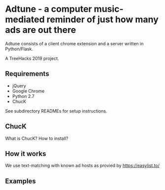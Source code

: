# Adtune - a computer music-mediated reminder of just how many ads are out there

<!-- pitch -->

Adtune consists of a client chrome extension and a server written in Python/Flask.

A TreeHacks 2019 project.

## Requirements

-   jQuery
-   Google Chrome
-   Python 2.7
-   ChucK

See subdirectory READMEs for setup instructions.


## ChucK

What is ChucK?  How to install?

## How it works

We use text-matching with known ad hosts as provied by https://easylist.to/ 

## Examples
